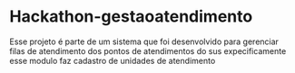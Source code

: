 # Hackathon-gestaoatendimento
Esse projeto é parte de um sistema que foi desenvolvido para gerenciar filas de atendimento dos pontos de atendimentos do sus expecificamente esse modulo faz cadastro de unidades de atendimento
